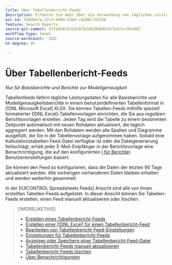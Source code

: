 ```yaml
---
title: Über Tabellenbericht-Feeds
description: Erfahren Sie mehr über die Verwendung von täglichen Leistungsdaten in einem benutzerdefinierten Tabellenformat.
exl-id: 559dde7a-17c3-4d94-b3b0-c8248c745258
feature: Search Reports
source-git-commit: 67fe8581832dc0762d62908d01672e53cc95b847
workflow-type: tm+mt
source-wordcount: '223'
ht-degree: 0%

---
```


# Über Tabellenbericht-Feeds

*Nur für Basisberichte und Berichte zur Modellgenauigkeit*

Tabellenfeeds liefern tägliche Leistungsdaten für alle Basisberichte und Modellgenauigkeitsberichte in einem benutzerdefinierten Tabellenformat in [!DNL Microsoft Excel] XLSX. Sie können Tabellen-Feeds mithilfe speziell formatierter [!DNL Excel]-Tabellenvorlagen einrichten, die Sie aus regulären Berichtsvorlagen erstellen. Jeden Tag wird die Tabelle zu einem bestimmten Zeitpunkt automatisch mit neuen Rohdaten aktualisiert, die täglich aggregiert werden. Mit den Rohdaten werden alle Spalten und Diagramme ausgefüllt, die Sie in die Tabellenvorlage aufgenommen haben. Sobald eine Kalkulationstabellen-Feed-Datei verfügbar ist oder die Dateigenerierung fehlschlägt, erhält jeder E-Mail-Empfänger in der Berichtsvorlage eine Benachrichtigung, die auf den konfigurierten ([ für Berichte) ](/help/search-social-commerce/notifications/notification-about.md) Benutzereinstellungen basiert.

Sie können den Feed so konfigurieren, dass die Daten der letzten 90 Tage aktualisiert werden. Alle vorherigen vorhandenen Daten bleiben erhalten und werden weiterhin gesammelt.

In der [!UICONTROL Spreadsheets Feeds] Ansicht sind alle von Ihnen erstellten Tabellen-Feeds aufgelistet. In dieser Ansicht können Sie Tabellen-Feeds erstellen, einen Feed manuell aktualisieren oder löschen.

>[!MORELIKETHIS]
>
>* [Erstellen eines Tabellenbericht-Feeds](spreadsheet-feed-create.md)
>* [Erstellen einer  [!DNL Excel]  für einen Tabellenbericht-Feed](spreadsheet-feed-create-excel-template.md)
>* [Bearbeiten von Tabellenbericht-Feed-Einstellungen](spreadsheet-feed-edit.md)
>* [Einstellungen für Tabellenbericht-Feeds](spreadsheet-feed-settings.md)
>* [Anzeigen oder Speichern einer Tabellenbericht-Feed-Datei](spreadsheet-feed-view-or-save.md)
>* [Tabellenbericht-Feeds manuell aktualisieren](spreadsheet-feed-refresh.md)
>* [Tabellenbericht-Feeds löschen](spreadsheet-feed-delete.md)
>* [Über Benachrichtigungen](/help/search-social-commerce/notifications/notification-about.md)
